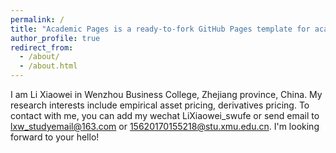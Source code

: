 ```yaml
---
permalink: /
title: "Academic Pages is a ready-to-fork GitHub Pages template for academic personal websites"
author_profile: true
redirect_from: 
  - /about/
  - /about.html
---
```


I am Li Xiaowei in Wenzhou Business College, Zhejiang province, China. My research interests include empirical asset pricing, derivatives pricing. To contact with me, you can add my wechat LiXiaowei_swufe or send email to lxw_studyemail@163.com or 15620170155218@stu.xmu.edu.cn. I'm looking forward to your hello!
